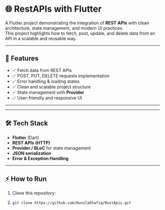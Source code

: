 # 🌐 RestAPIs with Flutter

A Flutter project demonstrating the integration of **REST APIs** with clean architecture, state management, and modern UI practices.  
This project highlights how to fetch, post, update, and delete data from an API in a scalable and reusable way.

---

## 🚀 Features

- ✅ Fetch data from REST APIs  
- ✅ POST, PUT, DELETE requests implementation  
- ✅ Error handling & loading states  
- ✅ Clean and scalable project structure  
- ✅ State management with **Provider**  
- ✅ User-friendly and responsive UI  

---

---

## 🛠️ Tech Stack

- **Flutter** (Dart)  
- **REST APIs (HTTP)**  
- **Provider / BLoC** for state management  
- **JSON serialization**  
- **Error & Exception Handling**

---

## ⚡ How to Run

1. Clone this repository:
2. 
   ```bash
   git clone https://github.com/HunzlaShafiq/RestApis.git
   


